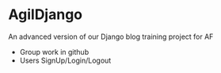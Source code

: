 # AgilDjango
An advanced version of our Django blog training project for AF
- Group work in github
- Users SignUp/Login/Logout
